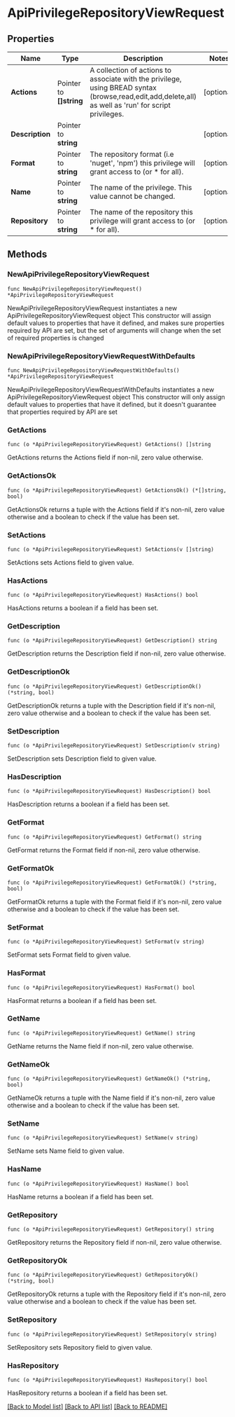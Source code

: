 # ApiPrivilegeRepositoryViewRequest

## Properties

Name | Type | Description | Notes
------------ | ------------- | ------------- | -------------
**Actions** | Pointer to **[]string** | A collection of actions to associate with the privilege, using BREAD syntax (browse,read,edit,add,delete,all) as well as &#39;run&#39; for script privileges. | [optional] 
**Description** | Pointer to **string** |  | [optional] 
**Format** | Pointer to **string** | The repository format (i.e &#39;nuget&#39;, &#39;npm&#39;) this privilege will grant access to (or * for all). | [optional] 
**Name** | Pointer to **string** | The name of the privilege.  This value cannot be changed. | [optional] 
**Repository** | Pointer to **string** | The name of the repository this privilege will grant access to (or * for all). | [optional] 

## Methods

### NewApiPrivilegeRepositoryViewRequest

`func NewApiPrivilegeRepositoryViewRequest() *ApiPrivilegeRepositoryViewRequest`

NewApiPrivilegeRepositoryViewRequest instantiates a new ApiPrivilegeRepositoryViewRequest object
This constructor will assign default values to properties that have it defined,
and makes sure properties required by API are set, but the set of arguments
will change when the set of required properties is changed

### NewApiPrivilegeRepositoryViewRequestWithDefaults

`func NewApiPrivilegeRepositoryViewRequestWithDefaults() *ApiPrivilegeRepositoryViewRequest`

NewApiPrivilegeRepositoryViewRequestWithDefaults instantiates a new ApiPrivilegeRepositoryViewRequest object
This constructor will only assign default values to properties that have it defined,
but it doesn't guarantee that properties required by API are set

### GetActions

`func (o *ApiPrivilegeRepositoryViewRequest) GetActions() []string`

GetActions returns the Actions field if non-nil, zero value otherwise.

### GetActionsOk

`func (o *ApiPrivilegeRepositoryViewRequest) GetActionsOk() (*[]string, bool)`

GetActionsOk returns a tuple with the Actions field if it's non-nil, zero value otherwise
and a boolean to check if the value has been set.

### SetActions

`func (o *ApiPrivilegeRepositoryViewRequest) SetActions(v []string)`

SetActions sets Actions field to given value.

### HasActions

`func (o *ApiPrivilegeRepositoryViewRequest) HasActions() bool`

HasActions returns a boolean if a field has been set.

### GetDescription

`func (o *ApiPrivilegeRepositoryViewRequest) GetDescription() string`

GetDescription returns the Description field if non-nil, zero value otherwise.

### GetDescriptionOk

`func (o *ApiPrivilegeRepositoryViewRequest) GetDescriptionOk() (*string, bool)`

GetDescriptionOk returns a tuple with the Description field if it's non-nil, zero value otherwise
and a boolean to check if the value has been set.

### SetDescription

`func (o *ApiPrivilegeRepositoryViewRequest) SetDescription(v string)`

SetDescription sets Description field to given value.

### HasDescription

`func (o *ApiPrivilegeRepositoryViewRequest) HasDescription() bool`

HasDescription returns a boolean if a field has been set.

### GetFormat

`func (o *ApiPrivilegeRepositoryViewRequest) GetFormat() string`

GetFormat returns the Format field if non-nil, zero value otherwise.

### GetFormatOk

`func (o *ApiPrivilegeRepositoryViewRequest) GetFormatOk() (*string, bool)`

GetFormatOk returns a tuple with the Format field if it's non-nil, zero value otherwise
and a boolean to check if the value has been set.

### SetFormat

`func (o *ApiPrivilegeRepositoryViewRequest) SetFormat(v string)`

SetFormat sets Format field to given value.

### HasFormat

`func (o *ApiPrivilegeRepositoryViewRequest) HasFormat() bool`

HasFormat returns a boolean if a field has been set.

### GetName

`func (o *ApiPrivilegeRepositoryViewRequest) GetName() string`

GetName returns the Name field if non-nil, zero value otherwise.

### GetNameOk

`func (o *ApiPrivilegeRepositoryViewRequest) GetNameOk() (*string, bool)`

GetNameOk returns a tuple with the Name field if it's non-nil, zero value otherwise
and a boolean to check if the value has been set.

### SetName

`func (o *ApiPrivilegeRepositoryViewRequest) SetName(v string)`

SetName sets Name field to given value.

### HasName

`func (o *ApiPrivilegeRepositoryViewRequest) HasName() bool`

HasName returns a boolean if a field has been set.

### GetRepository

`func (o *ApiPrivilegeRepositoryViewRequest) GetRepository() string`

GetRepository returns the Repository field if non-nil, zero value otherwise.

### GetRepositoryOk

`func (o *ApiPrivilegeRepositoryViewRequest) GetRepositoryOk() (*string, bool)`

GetRepositoryOk returns a tuple with the Repository field if it's non-nil, zero value otherwise
and a boolean to check if the value has been set.

### SetRepository

`func (o *ApiPrivilegeRepositoryViewRequest) SetRepository(v string)`

SetRepository sets Repository field to given value.

### HasRepository

`func (o *ApiPrivilegeRepositoryViewRequest) HasRepository() bool`

HasRepository returns a boolean if a field has been set.


[[Back to Model list]](../README.md#documentation-for-models) [[Back to API list]](../README.md#documentation-for-api-endpoints) [[Back to README]](../README.md)


